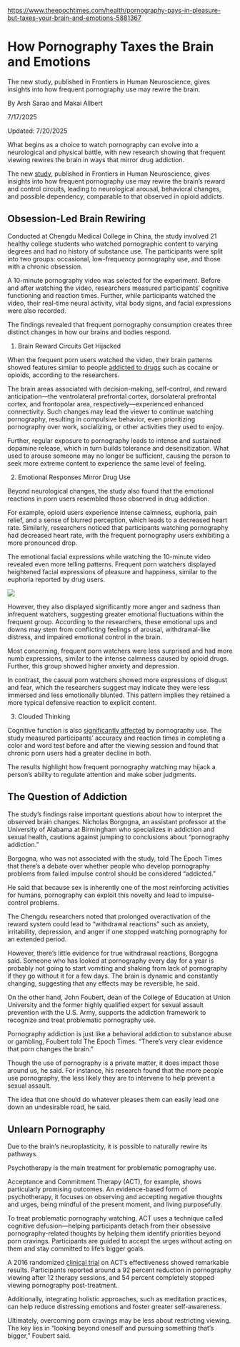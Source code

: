 https://www.theepochtimes.com/health/pornography-pays-in-pleasure-but-taxes-your-brain-and-emotions-5881367

# How Pornography Taxes the Brain and Emotions

The new study, published in Frontiers in Human Neuroscience, gives insights into how frequent pornography use may rewire the brain.

By Arsh Sarao and Makai Allbert

7/17/2025

Updated:
7/20/2025

What begins as a choice to watch pornography can evolve into a neurological and physical battle, with new research showing that frequent viewing rewires the brain in ways that mirror drug addiction.

The new [study](https://www.frontiersin.org/journals/human-neuroscience/articles/10.3389/fnhum.2025.1477914/full), published in Frontiers in Human Neuroscience, gives insights into how frequent pornography use may rewire the brain’s reward and control circuits, leading to neurological arousal, behavioral changes, and possible dependency, comparable to that observed in opioid addicts.

## Obsession-Led Brain Rewiring

Conducted at Chengdu Medical College in China, the study involved 21 healthy college students who watched pornographic content to varying degrees and had no history of substance use. The participants were split into two groups: occasional, low-frequency pornography use, and those with a chronic obsession.

A 10-minute pornography video was selected for the experiment. Before and after watching the video, researchers measured participants’ cognitive functioning and reaction times. Further, while participants watched the video, their real-time neural activity, vital body signs, and facial expressions were also recorded.

The findings revealed that frequent pornography consumption creates three distinct changes in how our brains and bodies respond.

1. Brain Reward Circuits Get Hijacked

When the frequent porn users watched the video, their brain patterns showed features similar to people [addicted to drugs](https://www.nature.com/articles/nrn3119) such as cocaine or opioids, according to the researchers.

The brain areas associated with decision-making, self-control, and reward anticipation—the ventrolateral prefrontal cortex, dorsolateral prefrontal cortex, and frontopolar area, respectively—experienced enhanced connectivity. 
Such changes may lead the viewer to continue watching pornography, resulting in compulsive behavior, even prioritizing pornography over work, socializing, or other activities they used to enjoy.

Further, regular exposure to pornography leads to intense and sustained dopamine release, which in turn builds tolerance and desensitization. What used to arouse someone may no longer be sufficient, causing the person to seek more extreme content to experience the same level of feeling.

2. Emotional Responses Mirror Drug Use

Beyond neurological changes, the study also found that the emotional reactions in porn users resembled those observed in drug addiction.

For example, opioid users experience intense calmness, euphoria, pain relief, and a sense of blurred perception, which leads to a decreased heart rate. Similarly, researchers noticed that participants watching pornography had decreased heart rate, with the frequent pornography users exhibiting a more pronounced drop.

The emotional facial expressions while watching the 10-minute video revealed even more telling patterns. Frequent porn watchers displayed heightened facial expressions of pleasure and happiness, similar to the euphoria reported by drug users.

![](pornography-pays-in-pleasure-but-taxes-your-brain-and-emotions.webp)

However, they also displayed significantly more anger and sadness than infrequent watchers, suggesting greater emotional fluctuations within the frequent group. According to the researchers, these emotional ups and downs may stem from conflicting feelings of arousal, withdrawal-like distress, and impaired emotional control in the brain.

Most concerning, frequent porn watchers were less surprised and had more numb expressions, similar to the intense calmness caused by opioid drugs. Further, this group showed higher anxiety and depression.

In contrast, the casual porn watchers showed more expressions of disgust and fear, which the researchers suggest may indicate they were less immersed and less emotionally blunted. This pattern implies they retained a more typical defensive reaction to explicit content.

3. Clouded Thinking

Cognitive function is also [significantly affected](https://www.theepochtimes.com/health/men-are-losing-the-battle-against-their-own-pleasure-5760537) by pornography use. The study measured participants’ accuracy and reaction times in completing a color and word test before and after the viewing session and found that chronic porn users had a greater decline in both.

The results highlight how frequent pornography watching may hijack a person’s ability to regulate attention and make sober judgments.

## The Question of Addiction

The study’s findings raise important questions about how to interpret the observed brain changes. Nicholas Borgogna, an assistant professor at the University of Alabama at Birmingham who specializes in addiction and sexual health, cautions against jumping to conclusions about “pornography addiction.”

Borgogna, who was not associated with the study, told The Epoch Times that there’s a debate over whether people who develop pornography problems from failed impulse control should be considered “addicted.”

He said that because sex is inherently one of the most reinforcing activities for humans, pornography can exploit this novelty and lead to impulse-control problems.

The Chengdu researchers noted that prolonged overactivation of the reward system could lead to “withdrawal reactions” such as anxiety, irritability, depression, and anger if one stopped watching pornography for an extended period.

However, there’s little evidence for true withdrawal reactions, Borgogna said. Someone who has looked at pornography every day for a year is probably not going to start vomiting and shaking from lack of pornography if they go without it for a few days. The brain is dynamic and constantly changing, suggesting that any effects may be reversible, he said.

On the other hand, John Foubert, dean of the College of Education at Union University and the former highly qualified expert for sexual assault prevention with the U.S. Army, supports the addiction framework to recognize and treat problematic pornography use.

Pornography addiction is just like a behavioral addiction to substance abuse or gambling, Foubert told The Epoch Times. “There’s very clear evidence that porn changes the brain.”

Though the use of pornography is a private matter, it does impact those around us, he said. For instance, his research found that the more people use pornography, the less likely they are to intervene to help prevent a sexual assault.

The idea that one should do whatever pleases them can easily lead one down an undesirable road, he said.

## Unlearn Pornography

Due to the brain’s neuroplasticity, it is possible to naturally rewire its pathways.

Psychotherapy is the main treatment for problematic pornography use.

Acceptance and Commitment Therapy (ACT), for example, shows particularly promising outcomes. An evidence-based form of psychotherapy, it focuses on observing and accepting negative thoughts and urges, being mindful of the present moment, and living purposefully.

To treat problematic pornography watching, ACT uses a technique called cognitive defusion—helping participants detach from their obsessive pornography-related thoughts by helping them identify priorities beyond porn cravings. Participants are guided to accept the urges without acting on them and stay committed to life’s bigger goals.

A 2016 randomized [clinical trial](https://pubmed.ncbi.nlm.nih.gov/27157029/) on ACT’s effectiveness showed remarkable results. Participants reported around a 92 percent reduction in pornography viewing after 12 therapy sessions, and 54 percent completely stopped viewing pornography post-treatment.

Additionally, integrating holistic approaches, such as meditation practices, can help reduce distressing emotions and foster greater self-awareness.

Ultimately, overcoming porn cravings may be less about restricting viewing. The key lies in “looking beyond oneself and pursuing something that’s bigger,” Foubert said.
